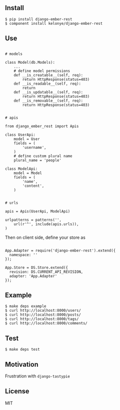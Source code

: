 Install
---

    $ pip install django-ember-rest
    $ component install kelonye/django-ember-rest

Use
---

```

# models

class Model(db.Models):
    ...
    # define model permissions
    def __is_creatable__(self, req):
        return HttpResponse(status=403)
    def __is_readable__(self, req):
        return
    def __is_updatable__(self, req):
        return HttpResponse(status=403)
    def __is_removable__(self, req):
        return HttpResponse(status=403)


# apis

from django_ember_rest import Apis

class UserApi:
    model = User
    fields = (
        'username',
    )
    # define custom plural name
    plural_name = 'people'

class ModelApi:
    model = Model
    fields = (
        'name',
        'content',
    )


# urls

apis = Apis(UserApi, ModelApi)

urlpatterns = patterns('',
    url(r'^', include(apis.urls)),
)

```

Then on client side, define your store as

```

App.Adapter = require('django-ember-rest').extend({
  namespace: ''
});

App.Store = DS.Store.extend({
  revision: DS.CURRENT_API_REVISION,
  adapter: 'App.Adapter'
});

```

Example
---
  
    $ make deps example
    $ curl http://localhost:8000/users/
    $ curl http://localhost:8000/posts/
    $ curl http://localhost:8000/tags/
    $ curl http://localhost:8000/comments/


Test
---

    $ make deps test


Motivation
---

Frustration with `django-tastypie`

License
---

MIT